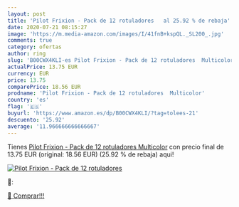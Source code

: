 ```yaml
---
layout: post
title: 'Pilot Frixion - Pack de 12 rotuladores   al 25.92 % de rebaja'
date: 2020-07-21 08:15:27
image: 'https://m.media-amazon.com/images/I/41fnB+kspQL._SL200_.jpg'
comments: true
category: ofertas
author: ring
slug: 'B00CWX4KLI-es Pilot Frixion - Pack de 12 rotuladores  Multicolor'
actualPrice: 13.75 EUR
currency: EUR
price: 13.75
comparePrice: 18.56 EUR
prodname: 'Pilot Frixion - Pack de 12 rotuladores  Multicolor'
country: 'es'
flag: '🇪🇸'
buyurl: 'https://www.amazon.es/dp/B00CWX4KLI/?tag=tolees-21'
descuento: '25.92'
average: '11.966666666666667'
---
```


Tienes [Pilot Frixion - Pack de 12 rotuladores  Multicolor](https://www.amazon.es/dp/B00CWX4KLI/?tag=tolees-21) con precio final de  13.75 EUR (original: 18.56 EUR) (25.92 %  de rebaja) aqui!

[![Pilot Frixion - Pack de 12 rotuladores  ](https://m.media-amazon.com/images/I/41fnB+kspQL._SL200_.jpg)](https://www.amazon.es/dp/B00CWX4KLI/?tag=tolees-21)

🔎:


[🛒 Comprar!!!](https://www.amazon.es/dp/B00CWX4KLI/?tag=tolees-21)
